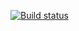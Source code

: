 [![Build status](https://ci.appveyor.com/api/projects/status/x3d94a9o9owhv0ha?svg=true)](https://ci.appveyor.com/project/Karamilllka/atlecture2api)
